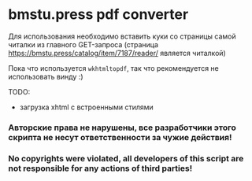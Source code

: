 # bmstu.press pdf converter

Для использования необходимо вставить куки со страницы самой читалки из главного GET-запроса (страница https://bmstu.press/catalog/item/7187/reader/ является читалкой)

Пока что используется `wkhtmltopdf`, так что рекомендуется не использовать винду :)

TODO:
- загрузка xhtml с встроенными стилями

### Авторские права не нарушены, все разработчики этого скрипта не несут ответственности за чужие действия!

### No copyrights were violated, all developers of this script are not responsible for any actions of third parties!
